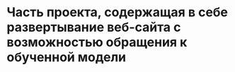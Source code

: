 # Часть проекта, содержащая в себе развертывание веб-сайта с возможностью обращения к обученной модели
